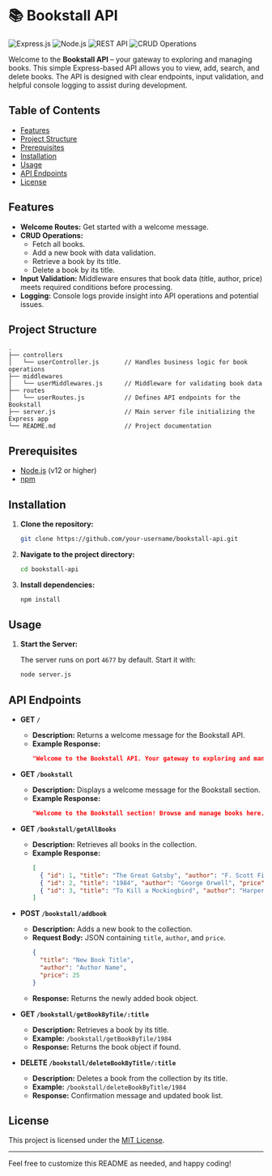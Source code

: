 # 📚 Bookstall API

![Express.js](https://img.shields.io/badge/Express.js-4.18.2-000000?style=flat&logo=express)
![Node.js](https://img.shields.io/badge/Node.js-18.x-339933?style=flat&logo=node.js)
![REST API](https://img.shields.io/badge/REST-API-blue)
![CRUD Operations](https://img.shields.io/badge/CRUD-Operations-green)

Welcome to the **Bookstall API** – your gateway to exploring and managing books. This simple Express-based API allows you to view, add, search, and delete books. The API is designed with clear endpoints, input validation, and helpful console logging to assist during development.

## Table of Contents

- [Features](#features)
- [Project Structure](#project-structure)
- [Prerequisites](#prerequisites)
- [Installation](#installation)
- [Usage](#usage)
- [API Endpoints](#api-endpoints)
- [License](#license)

## Features

- **Welcome Routes:** Get started with a welcome message.
- **CRUD Operations:**
  - Fetch all books.
  - Add a new book with data validation.
  - Retrieve a book by its title.
  - Delete a book by its title.
- **Input Validation:** Middleware ensures that book data (title, author, price) meets required conditions before processing.
- **Logging:** Console logs provide insight into API operations and potential issues.

## Project Structure

```
.
├── controllers
│   └── userController.js       // Handles business logic for book operations
├── middlewares
│   └── userMiddlewares.js      // Middleware for validating book data
├── routes
│   └── userRoutes.js           // Defines API endpoints for the Bookstall
├── server.js                   // Main server file initializing the Express app
└── README.md                   // Project documentation
```

## Prerequisites

- [Node.js](https://nodejs.org/) (v12 or higher)
- [npm](https://www.npmjs.com/)

## Installation

1. **Clone the repository:**

   ```sh
   git clone https://github.com/your-username/bookstall-api.git
   ```

2. **Navigate to the project directory:**

   ```sh
   cd bookstall-api
   ```

3. **Install dependencies:**

   ```sh
   npm install
   ```

## Usage

1. **Start the Server:**

   The server runs on port `4677` by default. Start it with:

   ```sh
   node server.js
   ```

## API Endpoints

- **GET `/`**

  - **Description:** Returns a welcome message for the Bookstall API.
  - **Example Response:**  
    ```json
    "Welcome to the Bookstall API. Your gateway to exploring and managing books is up and running!"
    ```

- **GET `/bookstall`**

  - **Description:** Displays a welcome message for the Bookstall section.
  - **Example Response:**  
    ```json
    "Welcome to the Bookstall section! Browse and manage books here."
    ```

- **GET `/bookstall/getAllBooks`**

  - **Description:** Retrieves all books in the collection.
  - **Example Response:**
    ```json
    [
      { "id": 1, "title": "The Great Gatsby", "author": "F. Scott Fitzgerald", "price": 1925 },
      { "id": 2, "title": "1984", "author": "George Orwell", "price": 1949 },
      { "id": 3, "title": "To Kill a Mockingbird", "author": "Harper Lee", "price": 1960 }
    ]
    ```

- **POST `/bookstall/addbook`**

  - **Description:** Adds a new book to the collection.
  - **Request Body:** JSON containing `title`, `author`, and `price`.
    ```json
    {
      "title": "New Book Title",
      "author": "Author Name",
      "price": 25
    }
    ```
  - **Response:** Returns the newly added book object.
  
- **GET `/bookstall/getBookByTile/:title`**

  - **Description:** Retrieves a book by its title.
  - **Example:** `/bookstall/getBookByTile/1984`
  - **Response:** Returns the book object if found.

- **DELETE `/bookstall/deleteBookByTitle/:title`**

  - **Description:** Deletes a book from the collection by its title.
  - **Example:** `/bookstall/deleteBookByTitle/1984`
  - **Response:** Confirmation message and updated book list.

## License

This project is licensed under the [MIT License](LICENSE).

---

Feel free to customize this README as needed, and happy coding!

